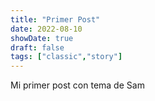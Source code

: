 ```yaml
---
title: "Primer Post"
date: 2022-08-10
showDate: true
draft: false
tags: ["classic","story"]
---
```


Mi primer post con tema de Sam
